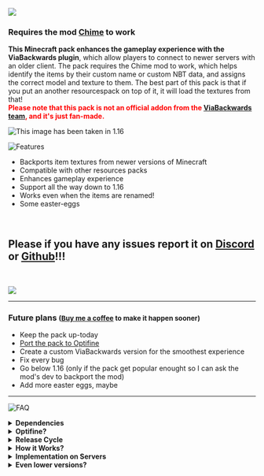 ![ ](https://www.bisecthosting.com/images/CF/ViaBackwards_Plus/BH_VBP_Header.webp)
  <h3>Requires the mod <a href="https://modrinth.com/mod/chime" target="_blank">Chime</a> to work</h3>
  <p><strong>This Minecraft pack enhances the gameplay experience with the ViaBackwards plugin</strong>, which allow players to connect to newer servers with an older client. The pack requires the Chime mod to work, which helps identify the items by their custom name or custom NBT data, and assigns the correct model and texture to them. The best part of this pack is that if you put an another resourcespack on top of it, it will load the textures from that!<br><strong><span style="color: red;">Please note that this pack is not an official addon from the <a href="https://github.com/ViaVersion/ViaBackwards/graphs/contributors" target="_blank">ViaBackwards team</a>, and it's just fan-made.</span></strong></p>

<img src="https://cdn.modrinth.com/data/v7n1ZsFg/images/313eb5e524ee378de7e34477159d894c246f0c83.png" title="This image has been taken in 1.16">

  ![Features](https://www.bisecthosting.com/images/CF/ViaBackwards_Plus/BH_VBP_Features.webp)
  <ul>
    <li>Backports item textures from newer versions of Minecraft</li>
    <li>Compatible with other resources packs</li>
    <li>Enhances gameplay experience</li>
    <li>Support all the way down to 1.16</li>
    <li>Works even when the items are renamed!</li>
    <li>Some easter-eggs</li>
  </ul>
  
  
<br><h2><strong>Please if you have any issues report it on <a href="https://discord.gg/57GdhxYYfd" target="_blank">Discord</a> or <a href="https://github.com/ViaVersionAddons/ViaBackwards-Plus/issues" target="_blank">Github</a>!!!</strong></h2><br>

<a href="https://bisecthosting.com/bangetto" target="_blank">
<img src="https://www.bisecthosting.com/partners/custom-banners/81c7319d-d963-477b-9ea6-7fb11e1b8a46.webp">
</a>

<hr>

<h3>Future plans <small>(<a href="https://ko-fi.com/bangetto" blank="_blank">Buy me a coffee</a> to make it happen sooner)</small></h3>
<ul>
  <li>Keep the pack up-today</li>
  <li><a href="https://github.com/ViaVersionAddons/ViaBackwards-Plus/issues/3" target="_blank">Port the pack to Optifine</a></li>
  <li>Create a custom ViaBackwards version for the smoothest experience</li>
  <li> Fix every bug</li>
  <li>Go below 1.16 (only if the pack get popular enought so I can ask the mod's dev to backport the mod)</li>
  <li>Add more easter eggs, maybe</li>
</ul>

---



![FAQ](https://www.bisecthosting.com/images/CF/ViaBackwards_Plus/BH_VBP_FAQ.webp)

<details>
<summary><b>Dependencies</b></summary>

**Chime**: The main priority of this project, the structure of the project is build upon Chime. It helps backporting the items in a fast and efficient way.

Optifine CIT: This is a work in progress more detailed in the next section, but it does the same thing, just  the implementation of it is a bit slower.

Respackopts: Used to fix the Minecraft logo in the main menu for 1.20-1.20.1, after it it done trough the overlay_pack feature. It is planned to use the capabilities of the mod more.


</details>

 <details>
<summary><b>Optifine?</b></summary>

**The Optifine versions of the pack is in the works, and will be done in the pack's 2.0 version with the release of Minecraft 1.21.**

The pack will start with the newly added and 1.17 items then it will move on to the 1.20 items and lastly do the 1.19 items, because there's a smaller Optifine pack called <a href="https://www.planetminecraft.com/texture-pack/viavisual/" target="_blank">ViaVisual</a>. If you want to speed up the development you can do it on <a href="https://github.com/ViaVersionAddons/ViaBackwards-Plus/tree/dev" target="_blank">Github</a>

</details>

<details>
<summary><b>Release Cycle</b></summary>

**As of Minecraft 1.20.5:**
When a Minecraft release is at Pre-release or Release-candidate stage a beta is released, but it's untested, so there's might be bugs. After a few days of the Minecraft release Viabackwards will also release publicly, this is when i'll fix bugs happened while the backporting, and after that the release of VB+ will be published.

</details>

<details>
<summary><b>How it Works?</b></summary>

<p>The pack works by identifying items by their ViaBackwards Protocol ID, which helps determine the correct model and texture to assign to them. For example, "Copper ore" has a protocol id of "44", the Chime mod will help the pack recognize it as a Copper ore and assign the correct model and texture to it.</p>
<p>Think of it like a special tag on each item that tells the pack what it is, so the pack knows how to make it look and behave correctly. This way, you get to enjoy the latest Minecraft textures and the easy identification of items, even if you're playing an older version of the game!</p>

</details>

<details>
<summary><b>Implementation on Servers</b></summary>

You can put this resources pack to your server so, it's automatically loads when players join. The only problem is that players still have to install Chime or CIT. As of now the resource pack has a more client-sided approach, but **a more server-side friendly version is planned!** If I see demand for it I will make and maintain a version of this pack which uses the vanilla `custom_model_data` feature to backport the items instead of the external ones. Join my Discord if you want to be notified when this happens!

</details>

<details>
<summary><b>Even lower versions?</b></summary>

#### If there's demand for it I can make support for 1.14x and 1.15x.

**For versions below that I probably won't, before 1.14 items had different ID's, which means the entire pack would have to be rewritten!** The only way to make the pack work for versions older then 1.14 would be Optifine CIT, and I hate to work with CIT, even `custom_model_data` was implemented in 1.14, Optifine had a monopoly back then...

</details>